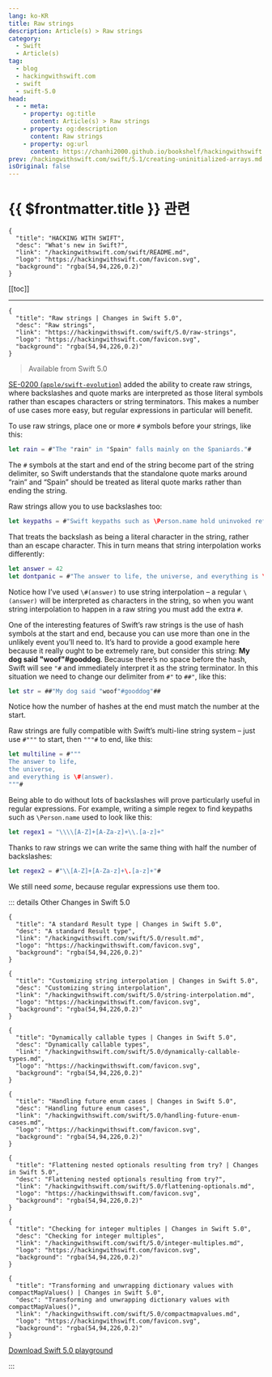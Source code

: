 ```yaml
---
lang: ko-KR
title: Raw strings
description: Article(s) > Raw strings
category:
  - Swift
  - Article(s)
tag: 
  - blog
  - hackingwithswift.com
  - swift
  - swift-5.0
head:
  - - meta:
    - property: og:title
      content: Article(s) > Raw strings
    - property: og:description
      content: Raw strings
    - property: og:url
      content: https://chanhi2000.github.io/bookshelf/hackingwithswift.com/swift/5.0/raw-strings.html
prev: /hackingwithswift.com/swift/5.1/creating-uninitialized-arrays.md
isOriginal: false
---
```


# {{ $frontmatter.title }} 관련

```component VPCard
{
  "title": "HACKING WITH SWIFT",
  "desc": "What's new in Swift?",
  "link": "/hackingwithswift.com/swift/README.md",
  "logo": "https://hackingwithswift.com/favicon.svg",
  "background": "rgba(54,94,226,0.2)"
}
```

[[toc]]

---

```component VPCard
{
  "title": "Raw strings | Changes in Swift 5.0",
  "desc": "Raw strings",
  "link": "https://hackingwithswift.com/swift/5.0/raw-strings", 
  "logo": "https://hackingwithswift.com/favicon.svg",
  "background": "rgba(54,94,226,0.2)"
}
```

> Available from Swift 5.0

[SE-0200 (<FontIcon icon="iconfont icon-github"/>`apple/swift-evolution`)](https://github.com/apple/swift-evolution/blob/master/proposals/0200-raw-string-escaping.md) added the ability to create raw strings, where backslashes and quote marks are interpreted as those literal symbols rather than escapes characters or string terminators. This makes a number of use cases more easy, but regular expressions in particular will benefit.

To use raw strings, place one or more `#` symbols before your strings, like this:

```swift
let rain = #"The "rain" in "Spain" falls mainly on the Spaniards."#
```

The `#` symbols at the start and end of the string become part of the string delimiter, so Swift understands that the standalone quote marks around “rain” and “Spain” should be treated as literal quote marks rather than ending the string.

Raw strings allow you to use backslashes too:

```swift
let keypaths = #"Swift keypaths such as \Person.name hold uninvoked references to properties."#
```

That treats the backslash as being a literal character in the string, rather than an escape character. This in turn means that string interpolation works differently:

```swift
let answer = 42
let dontpanic = #"The answer to life, the universe, and everything is \#(answer)."#
```

Notice how I’ve used `\#(answer)` to use string interpolation – a regular `\(answer)` will be interpreted as characters in the string, so when you want string interpolation to happen in a raw string you must add the extra `#`.

One of the interesting features of Swift’s raw strings is the use of hash symbols at the start and end, because you can use more than one in the unlikely event you’ll need to. It’s hard to provide a good example here because it really ought to be extremely rare, but consider this string: **My dog said "woof"#gooddog**. Because there’s no space before the hash, Swift will see `"#` and immediately interpret it as the string terminator. In this situation we need to change our delimiter from `#"` to `##"`, like this:

```swift
let str = ##"My dog said "woof"#gooddog"##
```

Notice how the number of hashes at the end must match the number at the start.

Raw strings are fully compatible with Swift’s multi-line string system – just use `#"""` to start, then `"""#` to end, like this:

```swift
let multiline = #"""
The answer to life,
the universe,
and everything is \#(answer).
"""#
```

Being able to do without lots of backslashes will prove particularly useful in regular expressions. For example, writing a simple regex to find keypaths such as `\Person.name` used to look like this:

```swift
let regex1 = "\\\\[A-Z]+[A-Za-z]+\\.[a-z]+"
```

Thanks to raw strings we can write the same thing with half the number of backslashes:

```swift
let regex2 = #"\\[A-Z]+[A-Za-z]+\.[a-z]+"#
```

We still need *some*, because regular expressions use them too.

::: details Other Changes in Swift 5.0
<!-- 
```component VPCard
{
  "title": "Raw strings | Changes in Swift 5.0",
  "desc": "Raw strings",
  "link": "/hackingwithswift.com/swift/5.0/raw-strings.md",
  "logo": "https://hackingwithswift.com/favicon.svg",
  "background": "rgba(54,94,226,0.2)"
}
```
-->
```component VPCard
{
  "title": "A standard Result type | Changes in Swift 5.0",
  "desc": "A standard Result type",
  "link": "/hackingwithswift.com/swift/5.0/result.md",
  "logo": "https://hackingwithswift.com/favicon.svg",
  "background": "rgba(54,94,226,0.2)"
}
```

```component VPCard
{
  "title": "Customizing string interpolation | Changes in Swift 5.0",
  "desc": "Customizing string interpolation",
  "link": "/hackingwithswift.com/swift/5.0/string-interpolation.md",
  "logo": "https://hackingwithswift.com/favicon.svg",
  "background": "rgba(54,94,226,0.2)"
}
```

```component VPCard
{
  "title": "Dynamically callable types | Changes in Swift 5.0",
  "desc": "Dynamically callable types",
  "link": "/hackingwithswift.com/swift/5.0/dynamically-callable-types.md",
  "logo": "https://hackingwithswift.com/favicon.svg",
  "background": "rgba(54,94,226,0.2)"
}
```

```component VPCard
{
  "title": "Handling future enum cases | Changes in Swift 5.0",
  "desc": "Handling future enum cases",
  "link": "/hackingwithswift.com/swift/5.0/handling-future-enum-cases.md",
  "logo": "https://hackingwithswift.com/favicon.svg",
  "background": "rgba(54,94,226,0.2)"
}
```

```component VPCard
{
  "title": "Flattening nested optionals resulting from try? | Changes in Swift 5.0",
  "desc": "Flattening nested optionals resulting from try?",
  "link": "/hackingwithswift.com/swift/5.0/flattening-optionals.md",
  "logo": "https://hackingwithswift.com/favicon.svg",
  "background": "rgba(54,94,226,0.2)"
}
```

```component VPCard
{
  "title": "Checking for integer multiples | Changes in Swift 5.0",
  "desc": "Checking for integer multiples",
  "link": "/hackingwithswift.com/swift/5.0/integer-multiples.md",
  "logo": "https://hackingwithswift.com/favicon.svg",
  "background": "rgba(54,94,226,0.2)"
}
```

```component VPCard
{
  "title": "Transforming and unwrapping dictionary values with compactMapValues() | Changes in Swift 5.0",
  "desc": "Transforming and unwrapping dictionary values with compactMapValues()",
  "link": "/hackingwithswift.com/swift/5.0/compactmapvalues.md",
  "logo": "https://hackingwithswift.com/favicon.svg",
  "background": "rgba(54,94,226,0.2)"
}
```

[<FontIcon icon="fas fa-file-zipper"/>Download Swift 5.0 playground](https://hackingwithswift.com/files/playgrounds/swift/playground-4-2-to-5-0.playground.zip)

:::


